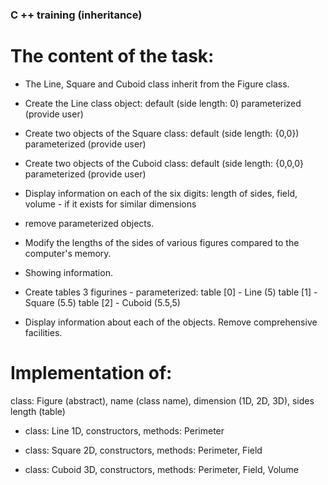 ### C ++ training (inheritance)

# The content of the task:

* The Line, Square and Cuboid class inherit from the Figure class.


* Create the Line class object:
default (side length: 0)
parameterized (provide user)


* Create two objects of the Square class:
default (side length: {0,0})
parameterized (provide user)


* Create two objects of the Cuboid class:
default (side length: {0,0,0}
parameterized (provide user)


* Display information on each of the six digits: 
length of sides, field, volume - if it exists for similar dimensions

* remove parameterized objects.

* Modify the lengths of the sides of various figures compared to the computer's memory.

* Showing information.

* Create tables 3 figurines - parameterized:
table [0] - Line (5)
table [1] - Square (5.5)
table [2] - Cuboid (5.5,5)

* Display information about each of the objects.
Remove comprehensive facilities.


# Implementation of:
class: Figure (abstract),
name (class name),
dimension (1D, 2D, 3D),
sides length (table)

* class: Line
1D,
constructors,
methods:
Perimeter

* class: Square
2D,
constructors,
methods:
Perimeter,
Field

* class: Cuboid
3D,
constructors,
methods:
Perimeter,
Field,
Volume

